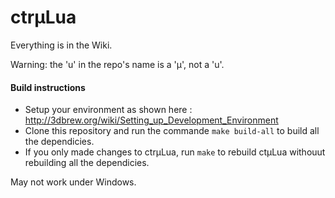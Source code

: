# ctrµLua

Everything is in the Wiki.

Warning: the 'u' in the repo's name is a 'µ', not a 'u'.

#### Build instructions

* Setup your environment as shown here : http://3dbrew.org/wiki/Setting_up_Development_Environment
* Clone this repository and run the commande `make build-all` to build all the dependicies.
* If you only made changes to ctrµLua, run `make` to rebuild ctµLua withouut rebuilding all the dependicies.

May not work under Windows.
